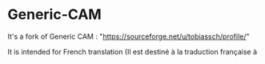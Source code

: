 # Generic-CAM
It's a fork of Generic CAM : "https://sourceforge.net/u/tobiassch/profile/"

It is intended for French translation (Il est destiné à la traduction française à
